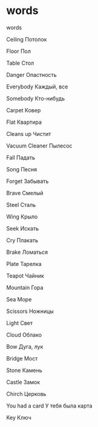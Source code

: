 # words
words

Ceiling Потолок

Floor Пол

Table Стол

Danger Опастность

Everybody Каждый, все

Somebody Кто-нибудь

Carpet Ковер

Flat Квартира

Cleans up Чистит

Vacuum Cleaner Пылесос

Fall Падать

Song Песня

Forget Забывать

Brave Смелый

Steel Сталь

Wing Крыло

Seek Искать

Cry Плакать

Brake Ломаться

Plate Тарелка

Teapot Чайник

Mountain Гора

Sea Море

Scissors Ножницы

Light Свет

Cloud Облако

Bow Дуга, лук

Bridge Мост

Stone Камень

Castle Замок

Chirch Церковь

You had a card У тебя была карта

Key Ключ
